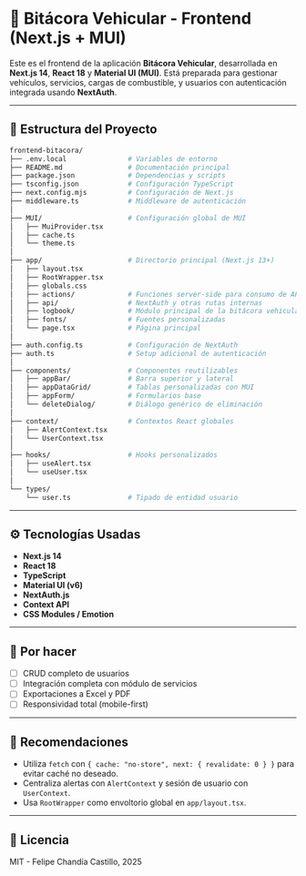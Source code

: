# 🚗 Bitácora Vehicular - Frontend (Next.js + MUI)

Este es el frontend de la aplicación **Bitácora Vehicular**, desarrollada en **Next.js 14**, **React 18** y **Material UI (MUI)**. Está preparada para gestionar vehículos, servicios, cargas de combustible, y usuarios con autenticación integrada usando **NextAuth**.

---

## 📁 Estructura del Proyecto

```bash
frontend-bitacora/
├── .env.local               # Variables de entorno
├── README.md                # Documentación principal
├── package.json             # Dependencias y scripts
├── tsconfig.json            # Configuración TypeScript
├── next.config.mjs          # Configuración de Next.js
├── middleware.ts            # Middleware de autenticación
│
├── MUI/                     # Configuración global de MUI
│   ├── MuiProvider.tsx
│   ├── cache.ts
│   └── theme.ts
│
├── app/                     # Directorio principal (Next.js 13+)
│   ├── layout.tsx
│   ├── RootWrapper.tsx
│   ├── globals.css
│   ├── actions/             # Funciones server-side para consumo de API
│   ├── api/                 # NextAuth y otras rutas internas
│   ├── logbook/             # Módulo principal de la bitácora vehicular
│   ├── fonts/               # Fuentes personalizadas
│   └── page.tsx             # Página principal
│
├── auth.config.ts           # Configuración de NextAuth
├── auth.ts                  # Setup adicional de autenticación
│
├── components/              # Componentes reutilizables
│   ├── appBar/              # Barra superior y lateral
│   ├── appDataGrid/         # Tablas personalizadas con MUI
│   ├── appForm/             # Formularios base
│   └── deleteDialog/        # Diálogo genérico de eliminación
│
├── context/                 # Contextos React globales
│   ├── AlertContext.tsx
│   └── UserContext.tsx
│
├── hooks/                   # Hooks personalizados
│   ├── useAlert.tsx
│   └── useUser.tsx
│
└── types/
    └── user.ts              # Tipado de entidad usuario
```

---

## ⚙️ Tecnologías Usadas

- **Next.js 14**
- **React 18**
- **TypeScript**
- **Material UI (v6)**
- **NextAuth.js**
- **Context API**
- **CSS Modules / Emotion**

---

## 🚧 Por hacer

- [ ] CRUD completo de usuarios
- [ ] Integración completa con módulo de servicios
- [ ] Exportaciones a Excel y PDF
- [ ] Responsividad total (mobile-first)

---

## 🧠 Recomendaciones

- Utiliza `fetch` con `{ cache: "no-store", next: { revalidate: 0 } }` para evitar caché no deseado.
- Centraliza alertas con `AlertContext` y sesión de usuario con `UserContext`.
- Usa `RootWrapper` como envoltorio global en `app/layout.tsx`.

---

## 📄 Licencia

MIT - Felipe Chandía Castillo, 2025
